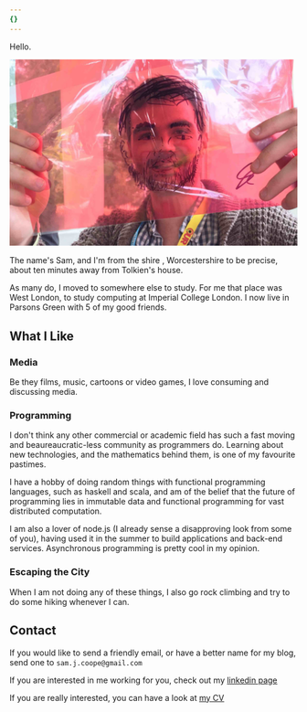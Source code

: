 ```yaml
---
{}
---
```


Hello.

<img src="/resource/images/face-drawing1.jpg" width="inherit">

The name's Sam, and I'm from the shire , Worcestershire to be precise, about ten minutes away from Tolkien's house.

As many do, I moved to somewhere else to study. For me that place was West London, to study computing at Imperial College London. I now live in Parsons Green with 5 of my good friends.

## What I Like

### Media
Be they films, music, cartoons or video games, I love consuming and discussing media.

### Programming
I don't think any other commercial or academic field has such a fast moving and beaureaucratic-less community as programmers do. Learning about new technologies, and the mathematics behind them, is one of my favourite pastimes.

I have a hobby of doing random things with functional programming languages, such as haskell and scala, and am of the belief that the future of programming lies in immutable data and functional programming for vast distributed computation.

I am also a lover of node.js (I already sense a disapproving look from some of you), having used it in the summer to build applications and back-end services. Asynchronous programming is pretty cool in my opinion.

### Escaping the City
When I am not doing any of these things, I also go rock climbing and try to do some hiking whenever I can.

## Contact

If you would like to send a friendly email, or have a better name for my blog, send one to `sam.j.coope@gmail.com`

If you are interested in me working for you, check out my [linkedin page](https://uk.linkedin.com/in/samcoope)

If you are really interested, you can have a look at [my CV](https://www.dropbox.com/s/orodv9pakmzbvel/Sam%20Coope%20-%20CV.pdf?dl=0)

